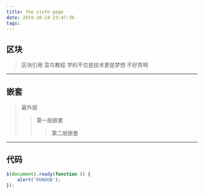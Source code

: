 ```yaml
---
title: the sixth page
date: 2019-10-24 23:47:39
tags:
---
```


## 区块
> 区块引用
> 菜鸟教程
> 学的不仅是技术更是梦想
> 不好弄啊

<!-- more -->

---

## 嵌套
> 最外层
> > 第一层嵌套
> > > 第二层嵌套

---

## 代码
```javascript
$(document).ready(function () {
    alert('RUNOOB');
});
```